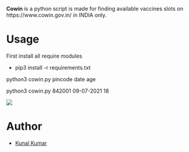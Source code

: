 <p><b>Cowin</b> is a python script is made for finding available vaccines slots on https://www.cowin.gov.in/ in INDIA only.</p>
<h1>Usage</h1>
<p>First install all require modules</p>
<ul>
  <li>pip3 install -r requirements.txt</li>
  </ul>
<p>python3 cowin.py pincode date age</p>
<p>python3 cowin.py 842001 09-07-2021 18</p>
<img src="https://i.ibb.co/VxDrPCc/proof.png">
<h1>Author</h1>
<ul>
  <li><a href="https://twitter.com/pr0kunal">Kunal Kumar</a></li>
  </ul>

